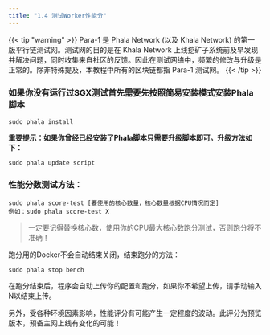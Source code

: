 ```yaml
---
title: "1.4 测试Worker性能分"
---
```


{{< tip "warning" >}}
Para-1 是 Phala Network (以及 Khala Network) 的第一版平行链测试网。测试网的目的是在 Khala Network 上线挖矿子系统前及早发现并解决问题，同时收集来自社区的反馈。因此在测试网络中，频繁的修改与升级是正常的。除非特殊提及，本教程中所有的区块链都指 Para-1 测试网。
{{< /tip >}}

### 如果你没有运行过SGX测试首先需要先按照简易安装模式安装Phala脚本
```shell
sudo phala install
```

**重要提示：如果你曾经已经安装了Phala脚本只需要升级脚本即可。升级方法如下：**

```shell
sudo phala update script
```

### 性能分数测试方法：

```shell
sudo phala score-test [要使用的核心数量，核心数量根据CPU情况而定]
例如：sudo phala score-test X
```

> 一定要记得替换核心数，使用你的CPU最大核心数跑分测试，否则跑分将不准确！

跑分用的Docker不会自动结束关闭，结束跑分的方法：

```shell
sudo phala stop bench
```

在跑分结束后，程序会自动上传你的配置和跑分，如果你不希望上传，请手动输入N以结束上传。

另外，受各种环境因素影响，性能评分有可能产生一定程度的波动。此评分为预览版本，预备主网上线有变化的可能！
